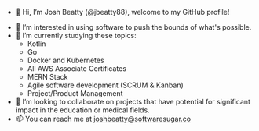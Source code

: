 - 👋 Hi, I’m Josh Beatty (@jbeatty88), welcome to my GitHub profile!

<!--START_SECTION:waka-->
<!--END_SECTION:waka-->

- 👀 I’m interested in using software to push the bounds of what's possible.  
- 🌱 I’m currently studying these topics:
  - Kotlin
  - Go
  - Docker and Kubernetes
  - All AWS Associate Certificates
  - MERN Stack
  - Agile software development (SCRUM & Kanban)
  - Project/Product Management
- 💞️ I’m looking to collaborate on projects that have potential for significant impact in the education or medical fields.
- 📫 You can reach me at joshbeatty@softwaresugar.co

<!---
jbeatty88/jbeatty88 is a ✨ special ✨ repository because its `README.md` (this file) appears on your GitHub profile.
You can click the Preview link to take a look at your changes.
--->
